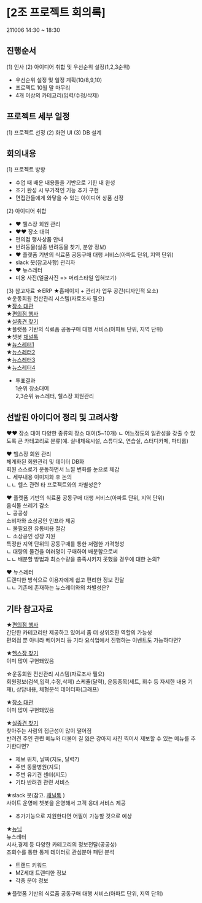 # [2조 프로젝트 회의록]
211006 14:30 ~ 18:30

## 진행순서
(1) 인사
(2) 아이디어 취합 및 우선순위 설정(1,2,3순위)
  - 우선순위 설정 및 일정 계획(10/8,9,10)
  - 프로젝트 10월 말 마무리
  - 4개 이상의 카테고리(입력/수정/삭제)

## 프로젝트 세부 일정
(1) 프로젝트 선정
(2) 화면 UI
(3) DB 설계

## 회의내용
(1) 프로젝트 방향
- 수업 때 배운 내용들을 기반으로 기한 내 완성
- 조기 완성 시 부가적인 기능 추가 구현
- 면접관들에게 와닿을 수 있는 아이디어 상품 선정

(2) 아이디어 취합
- ♥ 헬스장 회원 관리
- ♥♥ 장소 대여
- 편의점 행사상품 안내
- 반려동물(실종 반려동물 찾기, 분양 정보)
- ♥ 플랫폼 기반의 식료품 공동구매 대행 서비스(아파트 단위, 지역 단위)
- slack 봇(참고사항) 관리자
- ♥ 뉴스레터
- 미용 사진(얼굴사진 => 머리스타일 입혀보기)

(3) 참고자료
☆ERP
★홈페이지 + 관리자 업무 공간(디자인적 요소)  
☆운동회원 전산관리 시스템(자료조사 필요)  
★[장소 대관](https://shareit.kr/)  
★[편의점 행사](https://pyony.com/)  
★[실종견 찾기](http://www.angel.or.kr/)  
★플랫폼 기반의 식료품 공동구매 대행 서비스(아파트 단위, 지역 단위)  
★챗봇 [채널톡](https://channel.io/ko)  
★[뉴스레터1](https://newneek.co/)  
★[뉴스레터2](https://maily.so/trendaword)  
★[뉴스레터3](https://www.careet.net/)  
★[뉴스레터4](http://the-edit.co.kr/)  


* 투표결과  
1순위 장소대여  
2,3순위 뉴스레터, 헬스장 회원관리  


## 선발된 아이디어 정리 및 고려사항
♥♥ 장소 대여
다양한 종류의 장소 대여(5~10개)
  ㄴ 어느정도의 일관성을 갖출 수 있도록 큰 카테고리로 분류(예. 실내체육시설, 스튜디오, 연습실, 스터디카페, 파티룸)  

♥ 헬스장 회원 관리  
체계화된 회원관리 및 데이터 DB화  
회원 스스로가 운동하면서 느낄 변화를 눈으로 체감  
  ㄴ 세부내용 이미지화 후 논의  
    ㄴㄴ 헬스 관련 타 프로젝트와의 차별성은?  

♥ 플랫폼 기반의 식료품 공동구매 대행 서비스(아파트 단위, 지역 단위)  
음식물 쓰레기 감소  
  ㄴ 공공성  
소비자와 소상공인 인프라 제공  
  ㄴ 불필요한 유통비용 절감  
  ㄴ 소상공인 성장 지원  
특정한 지역 단위의 공동구매를 통한 저렴한 가격형성  
  ㄴ 대량의 물건을 여러명이 구매하여 배분함으로써   
  ㄴㄴ 배분할 방법과 최소수량을 충족시키지 못했을 경우에 대한 논의?  

♥ 뉴스레터  
트랜디한 방식으로 이용자에게 쉽고 편리한 정보 전달  
  ㄴㄴ 기존에 존재하는 뉴스레터와의 차별성은?  

## 기타 참고자료
★[편의점 행사](https://pyony.com/)  
간단한 카테고리만 제공하고 있어서 좀 더 상위호환 역할의 가능성  
편의점 뿐 아니라 베이커리 등 기타 요식업에서 진행하는 이벤트도 가능하다면?  

★[헬스장 찾기](https://www.woondoc.com/home)  
이미 많이 구현돼있음  

☆운동회원 전산관리 시스템(자료조사 필요)  
회원정보(검색,입력,수정,삭제) 스케쥴(달력), 운동종목(세트, 회수 등 자세한 내용 기재), 상담내용, 체형분석 데이터화(그래프)  

★[장소 대관](https://shareit.kr/)  
이미 많이 구현돼있음  

★[실종견 찾기](http://www.angel.or.kr/)  
찾아주는 사람의 접근성이 많이 떨어짐  
반려견 주인 관련 메뉴와 더불어 길 잃은 강아지 사진 찍어서 제보할 수 있는 메뉴를 추가한다면?  
+ 제보 위치, 날짜(지도, 달력?)  
+ 주변 동물병원(지도)  
+ 주변 유기견 센터(지도)  
+ 기타 반려견 관련 서비스  

★slack 봇(참고. [채널톡](https://channel.io/ko) )  
사이트 운영에 챗봇을 운영해서 고객 응대 서비스 제공  
+ 추가기능으로 지원한다면 어필이 가능할 것으로 예상  

★[뉴닉](https://newneek.co/)  
뉴스레터  
시사,경제 등 다양한 카테고리의 정보전달(공공성)  
조회수를 통한 통계 데이터로 관심분야 패턴 분석  
+ 트랜드 키워드  
+ MZ세대 트랜디한 정보  
+ 각종 분야 정보  

★플랫폼 기반의 식료품 공동구매 대행 서비스(아파트 단위, 지역 단위)  




